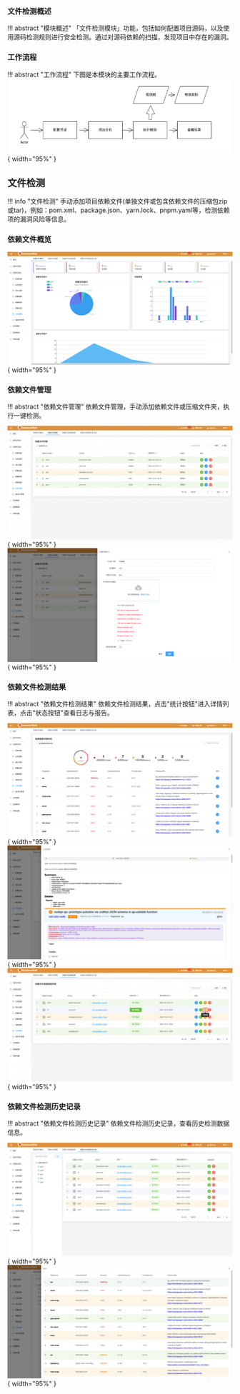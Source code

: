 
### 文件检测概述

!!! abstract "模块概述"
    「文件检测模块」功能，包括如何配置项目源码，以及使用源码检测规则进行安全检测。通过对源码依赖的扫描，发现项目中存在的漏洞。

### 工作流程

!!! abstract "工作流程"
    下图是本模块的主要工作流程。
    ![文件检测](../img/user/server/serverdetection1.png){ width="95%" }

## 文件检测

!!! info "文件检测"
    手动添加项目依赖文件(单独文件或包含依赖文件的压缩包zip或tar)，例如：pom.xml、package.json、yarn.lock、pnpm.yaml等，检测依赖项的漏洞风险等信息。

### 依赖文件概览

![文件检测](../img/release/0.4.1/img_8.png){ width="95%" }

### 依赖文件管理

!!! abstract "依赖文件管理"
    依赖文件管理，手动添加依赖文件或压缩文件夹，执行一键检测。

![文件检测](../img/release/0.4.1/img.png){ width="95%" }
![文件检测](../img/release/0.4.1/img_1.png){ width="95%" }

### 依赖文件检测结果

!!! abstract "依赖文件检测结果"
    依赖文件检测结果，点击"统计按钮"进入详情列表，点击"状态按钮"查看日志与报告。

![文件检测](../img/release/0.4.1/img_3.png){ width="95%" }
![文件检测](../img/release/0.4.1/img_4.png){ width="95%" }
![文件检测](../img/release/0.4.1/img_5.png){ width="95%" }

### 依赖文件检测历史记录

!!! abstract "依赖文件检测历史记录"
    依赖文件检测历史记录，查看历史检测数据信息。

![文件检测](../img/release/0.4.1/img_6.png){ width="95%" }
![文件检测](../img/release/0.4.1/img_7.png){ width="95%" }
